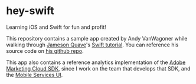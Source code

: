 hey-swift
=========

Learning iOS and Swift for fun and profit!

This repository contains a sample app created by Andy VanWagoner while walking through
[Jameson Quave](https://twitter.com/jquave)'s [Swift tutorial](http://jamesonquave.com).
You can reference his source code on [his github repo](https://github.com/jquave/Swift-Tutorial).

This app also contains a reference analytics implementation of the
[Adobe Marketing Cloud SDK](http://www.adobe.com/solutions/digital-marketing/mobile-services/app-sdk.html),
since I work on the team that develops that SDK, and the
[Mobile Services UI](http://www.adobe.com/solutions/digital-marketing/mobile-services.html).
